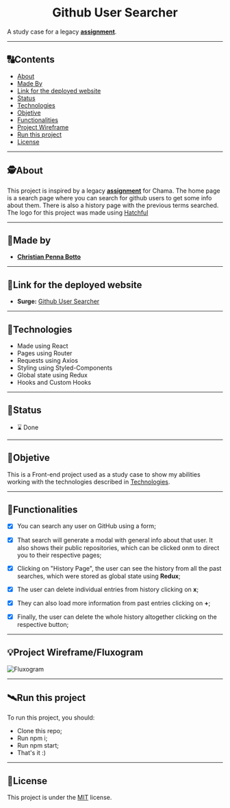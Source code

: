 <h1 align="center">
     Github User Searcher
</h1>

A study case for a legacy [**assignment**](https://github.com/chamatheapp/chama-frontend-assignment/). 


---

##  🔠Contents

<!--ts-->
   * [About](#about)
   * [Made By](#made-by)
   * [Link for the deployed website](#link-for-the-deployed-website)
   * [Status](#status)
   * [Technologies](#Technologies)
   * [Objetive](#objetive)
   * [Functionalities](#functionalities)
   * [Project Wireframe](#project-wireframe)
   * [Run this project](#run-this-project)
   * [License](#license)
<!--te-->


---

##  🕵About

This project is inspired by a legacy [**assignment**](https://github.com/chamatheapp/chama-frontend-assignment/) for Chama. The home page is a search page where you can search for github users to get some info about them. There is also a history page with the previous terms searched. 
The logo for this project was made using [Hatchful](https://hatchful.shopify.com/)

---

##  👨Made by

-  [**Christian Penna Botto**](https://github.com/chriss3008) 

---
## 🔗Link for the deployed website

- **Surge:** [Github User Searcher](https://github-user-searcher.surge.sh/)

---

## 🔭Technologies 

<!--ts-->
   * Made using React
   * Pages using Router
   * Requests using Axios
   * Styling using Styled-Components
   * Global state using Redux
   * Hooks and Custom Hooks

<!--te-->


---
##  🧭Status 

 - ⌛ Done
 
---

##  🎯Objetive

This is a Front-end project used as a study case to show my abilities working with the technologies described in [Technologies](#Technologies).

---

##  🔨Functionalities
 
- [x] You can search any user on GitHub using a form;
- [x] That search will generate a modal with general info about that user. It also shows their public repositories, which can be clicked onm to direct you to their respective pages;
- [x] Clicking on "History Page", the user can see the history from all the past searches, which were stored as global state using **Redux**;
- [x] The user can delete individual entries from history clicking on **x**;
- [x] They can also load more information from past entries clicking on **+**;
- [x] Finally, the user can delete the whole history altogether clicking on the respective button;



---

## 💡Project Wireframe/Fluxogram

![Fluxogram](/fluxogram.png)

---


## 🛰Run this project



To run this project, you should:

- Clone this repo;
- Run npm i;
- Run npm start;
- That's it :)


---

## 📝License

This project is under the [MIT](./LICENSE) license.
